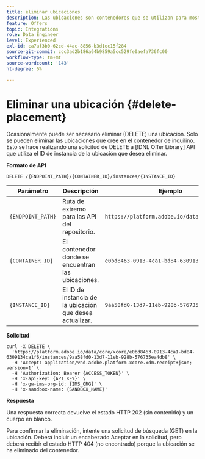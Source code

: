 ```yaml
---
title: eliminar ubicaciones
description: Las ubicaciones son contenedores que se utilizan para mostrar sus ofertas.
feature: Offers
topic: Integrations
role: Data Engineer
level: Experienced
exl-id: ca7af3b0-62cd-44ac-8856-b3d1ec15f284
source-git-commit: ccc3ad2b186a64b9859a5cc529fe0aefa736fc00
workflow-type: tm+mt
source-wordcount: '143'
ht-degree: 6%

---
```


# Eliminar una ubicación {#delete-placement}

Ocasionalmente puede ser necesario eliminar (DELETE) una ubicación. Solo se pueden eliminar las ubicaciones que cree en el contenedor de inquilino. Esto se hace realizando una solicitud de DELETE a [!DNL Offer Library] API que utiliza el ID de instancia de la ubicación que desea eliminar.

**Formato de API**

```http
DELETE /{ENDPOINT_PATH}/{CONTAINER_ID}/instances/{INSTANCE_ID}
```

| Parámetro | Descripción | Ejemplo |
| --------- | ----------- | ------- |
| `{ENDPOINT_PATH}` | Ruta de extremo para las API del repositorio. | `https://platform.adobe.io/data/core/xcore/` |
| `{CONTAINER_ID}` | El contenedor donde se encuentran las ubicaciones. | `e0bd8463-0913-4ca1-bd84-6309134ca1f6` |
| `{INSTANCE_ID}` | El ID de instancia de la ubicación que desea actualizar. | `9aa58fd0-13d7-11eb-928b-576735ea4db8` |

**Solicitud**

```shell
curl -X DELETE \
  'https://platform.adobe.io/data/core/xcore/e0bd8463-0913-4ca1-bd84-6309134ca1f6/instances/9aa58fd0-13d7-11eb-928b-576735ea4db8' \
  -H 'Accept: application/vnd.adobe.platform.xcore.xdm.receipt+json; version=1' \
  -H 'Authorization: Bearer {ACCESS_TOKEN}' \
  -H 'x-api-key: {API_KEY}' \
  -H 'x-gw-ims-org-id: {IMS_ORG}' \
  -H 'x-sandbox-name: {SANDBOX_NAME}'
```

**Respuesta**

Una respuesta correcta devuelve el estado HTTP 202 (sin contenido) y un cuerpo en blanco.

Para confirmar la eliminación, intente una solicitud de búsqueda (GET) en la ubicación. Deberá incluir un encabezado Aceptar en la solicitud, pero deberá recibir el estado HTTP 404 (no encontrado) porque la ubicación se ha eliminado del contenedor.
